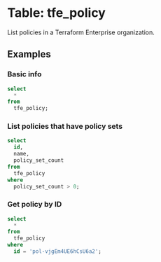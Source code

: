 # Table: tfe_policy

List policies in a Terraform Enterprise organization.

## Examples

### Basic info

```sql
select
  *
from
  tfe_policy;
```

### List policies that have policy sets

```sql
select
  id,
  name,
  policy_set_count
from
  tfe_policy
where
  policy_set_count > 0;
```

### Get policy by ID

```sql
select
  *
from
  tfe_policy
where
  id = 'pol-vjgEm4UE6hCsU6a2';
```
